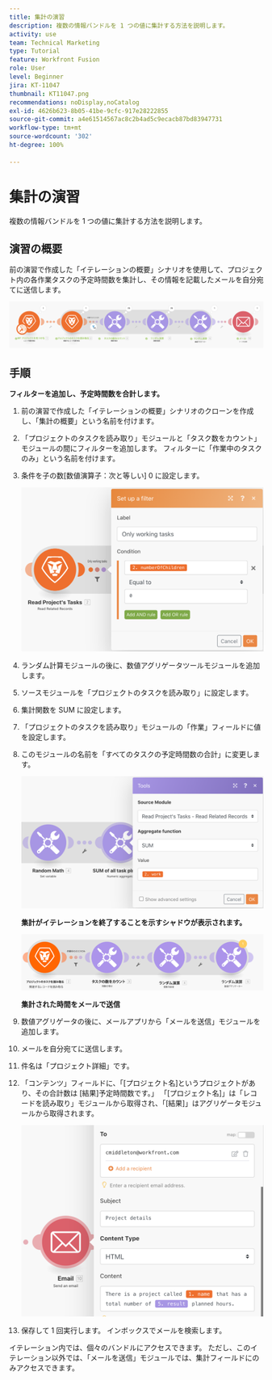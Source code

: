 ```yaml
---
title: 集計の演習
description: 複数の情報バンドルを 1 つの値に集計する方法を説明します。
activity: use
team: Technical Marketing
type: Tutorial
feature: Workfront Fusion
role: User
level: Beginner
jira: KT-11047
thumbnail: KT11047.png
recommendations: noDisplay,noCatalog
exl-id: 4626b623-8b05-41be-9cfc-917e28222855
source-git-commit: a4e61514567ac8c2b4ad5c9ecacb87bd83947731
workflow-type: tm+mt
source-wordcount: '302'
ht-degree: 100%

---
```


# 集計の演習

複数の情報バンドルを 1 つの値に集計する方法を説明します。

## 演習の概要

前の演習で作成した「イテレーションの概要」シナリオを使用して、プロジェクト内の各作業タスクの予定時間数を集計し、その情報を記載したメールを自分宛てに送信します。

![集計画像 1](../12-exercises/assets/aggregation-walkthrough-1.png)

## 手順

**フィルターを追加し、予定時間数を合計します。**

1. 前の演習で作成した「イテレーションの概要」シナリオのクローンを作成し、「集計の概要」という名前を付けます。
1. 「プロジェクトのタスクを読み取り」モジュールと「タスク数をカウント」モジュールの間にフィルターを追加します。 フィルターに「作業中のタスクのみ」という名前を付けます。
1. 条件を子の数[数値演算子：次と等しい] 0 に設定します。

   ![集計画像 2](../12-exercises/assets/aggregation-walkthrough-2.png)

1. ランダム計算モジュールの後に、数値アグリゲータツールモジュールを追加します。
1. ソースモジュールを「プロジェクトのタスクを読み取り」に設定します。
1. 集計関数を SUM に設定します。
1. 「プロジェクトのタスクを読み取り」モジュールの「作業」フィールドに値を設定します。
1. このモジュールの名前を「すべてのタスクの予定時間数の合計」に変更します。

   ![集計画像 3](../12-exercises/assets/aggregation-walkthrough-3.png)

   **集計がイテレーションを終了することを示すシャドウが表示されます。**

   ![集計画像 4](../12-exercises/assets/aggregation-walkthrough-4.png)

   **集計された時間をメールで送信**

1. 数値アグリゲータの後に、メールアプリから「メールを送信」モジュールを追加します。
1. メールを自分宛てに送信します。
1. 件名は「プロジェクト詳細」です。
1. 「コンテンツ」フィールドに、「[プロジェクト名]というプロジェクトがあり、その合計数は [結果]予定時間数です。」 「[プロジェクト名]」は「レコードを読み取り」モジュールから取得され、「[結果]」はアグリゲータモジュールから取得されます。

   ![集計画像 5](../12-exercises/assets/aggregation-walkthrough-5.png)

1. 保存して 1 回実行します。 インボックスでメールを検索します。

イテレーション内では、個々のバンドルにアクセスできます。 ただし、このイテレーション以外では、「メールを送信」モジュールでは、集計フィールドにのみアクセスできます。
